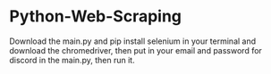 # Python-Web-Scraping
Download the main.py and pip install selenium in your terminal and download the chromedriver, then put in your email and password for discord in the main.py, then run it.
